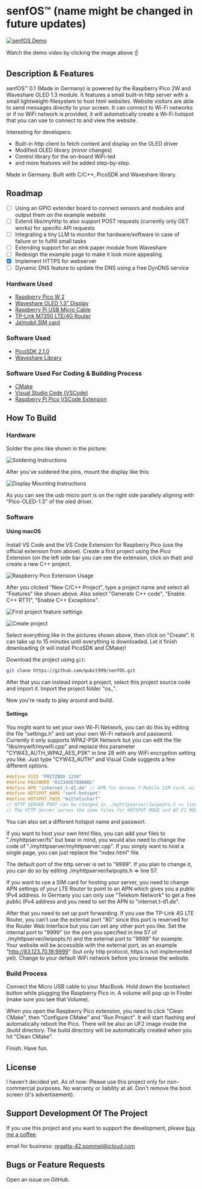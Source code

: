 # senfOS™ (name might be changed in future updates)

<!-- Video Demo: https://www.youtube.com/watch?v=yMOm_irrVgQ -->
[![senfOS Demo](https://img.youtube.com/vi/yMOm_irrVgQ/maxresdefault.jpg)](https://www.youtube.com/watch?v=yMOm_irrVgQ)

Watch the demo video by clicking the image above ☝️

## Description & Features

senfOS™ 0.1 (Made in Germany) is powered by the Raspberry Pico 2W and Waveshare OLED 1.3 module. It features a small built-in http server with a small lightweight-filesystem to host html websites. Website visitors are able to send messages directly to your screen. It can connect to Wi-Fi networks or if no WiFi network is provided, it will automatically create a Wi-Fi hotspot that you can use to connect to and view the website. 

Interesting for developers: 
- Built-in http client to fetch content and display on the OLED driver
- Modified OLED library (minor changes)
- Control library for the on-board WiFi-led
- and more features will be added step-by-step.

Made in Germany. Built with C/C++, PicoSDK and Waveshare library.

## Roadmap

- [ ] Using an GPIO extender board to connect sensors and modules and output them on the example website
- [ ] Extend libs/myhttp to also support POST requests (currently only GET works) for specific API requests
- [ ] Integrating a tiny LLM to monitor the hardware/software in case of failure or to fulfill small tasks
- [ ] Extending support for an eInk paper module from Waveshare
- [ ] Redesign the example page to make it look more appealing
- [x] Implement HTTPS for webserver
- [ ] Dynamic DNS feature to update the DNS using a free DynDNS service

### Hardware Used
- [Raspberry Pico W 2](https://www.raspberrypi.com/products/raspberry-pi-pico-2/?variant=pico-2-w)
- [Waveshare OLED 1.3" Display](https://www.waveshare.com/pico-oled-1.3.htm)
- [Raspberry Pi USB Micro Cable](https://www.welectron.com/Offizielles-Raspberry-Pi-micro-USB-Kabel)
- [TP-Link M7350 LTE/4G Router](https://www.tp-link.com/de/home-networking/mifi/m7350/)
- [Ja!mobil SIM card](https://www.jamobil.de/)

### Software Used
- [PicoSDK 2.1.0](https://github.com/raspberrypi/pico-sdk)
- [Waveshare Library](https://github.com/waveshare/Pico_code)

### Software Used For Coding & Building Process
- [CMake](https://cmake.org/)
- [Visual Studio Code (VSCode)](https://code.visualstudio.com/download)
- [Raspberry Pi Pico VSCode Extension](https://marketplace.visualstudio.com/items?itemName=raspberry-pi.raspberry-pi-pico)

## How To Build

### Hardware

Solder the pins like shown in the picture:

![Soldering Instructions](https://i.imgur.com/nMtbgJg.png)

After you've soldered the pins, mount the display like this:

![Display Mounting Instructions](https://i.imgur.com/fwDtnKr.png)

As you can see the usb micro port is on the right side parallely aligning with "Pico-OLED-1.3" of the oled driver.

### Software

#### Using macOS

Install VS Code and the VS Code Extension for Raspberry Pico (use the official extension from above). Create a first project using the Pico Extension (on the left side bar you can see the extension, click on that) and create a new C++ project.

![Raspberry Pico Extension Usage](https://i.imgur.com/79uftAe.png)

After you clicked "New C/C++ Project", type a project name and select all "Features" like shown above. Also select "Generate C++ code", "Enable C++ RTTI", "Enable C++ Exceptions".

![First project feature settings](https://i.imgur.com/9FxARNB.png)

![Create project](https://i.imgur.com/SGKTDXT.png)

Select everything like in the pictures shown above, then click on "Create". It can take up to 15 minutes until everything is downloaded. Let it finish downloading (it will install PicoSDK and CMake)!

Download the project using `git`:
```bash
git clone https://github.com/qubit999/senfOS.git
```

After that you can instead import a project, select this project source code and import it. Import the project folder "os_".

Now you're ready to play around and build.

#### Settings

You might want to set your own Wi-Fi Network, you can do this by editing the file "settings.h" and set your own Wi-Fi network and password. Currently it only supports WPA2-PSK Network but you can edit the file "libs/mywifi/mywifi.cpp" and replace this parameter "CYW43_AUTH_WPA2_AES_PSK" in line 28 with any WiFi encryption setting you like. Just type "CYW43_AUTH" and Visual Code suggests a few different options.

```cpp settings.h
#define SSID "FRITZBOX 1234"
#define PASSWORD "01234567890ABC"
#define APN "internet.t-d1.de" // APN for German T-Mobile SIM card, will be implemented later
#define HOTSPOT_NAME "senf-hotspot"
#define HOTSPOT_PASS "mittelscharf"
// HTTP SERVER PORT can be changed in ./myhttpserver/lwipopts.h => line 57
// The HTTP Server serves the same files for HOTSPOT MODE and WI-FI MODE
```

You can also set a different hotspot name and passwort.

If you want to host your own html files, you can add your files to "./myhttpserver/fs" but bear in mind, you would also need to change the code of "./myhttpserver/myhttpserver.cpp". If you simply want to host a single page, you can just replace the "index.html" file.

The default port of the http server is set to "9999". If you plan to change it, you can do so by editing ./myhttpserver/lwipopts.h => line 57.

If you want to use a SIM card for hosting your server, you need to change APN settings of your LTE Router to point to an APN which gives you a public IPv4 address. In Germany you can only use "Telekom Network" to get a free public IPv4 address and you need to set the APN to "internet.t-d1.de". 

After that you need to set up port forwarding. If you use the TP-Link 4G LTE Router, you can't use the external port "80" since this port is reserved for the Router Web Interface but you can set any other port you like. Set the internal port to "9999" (or the port you specified in line 57 of ./myhttpserver/lwipopts.h) and the external port to "9999" for example. Your website will be accessible with the external port, as an example "http://83.123.70.19:9999" (but only http protocol, https is not implemented yet). Change to your default WiFi network before you browse the website.

### Build Process

Connect the Micro USB cable to your MacBook. Hold down the bootselect button while plugging the Raspberry Pico in. A volume will pop up in Finder (make sure you see that Volume).

When you open the Raspberry Pico extension, you need to click "Clean CMake", then "Configure CMake" and "Run Project". It will start flashing and automatically reboot the Pico. There will be also an UF2 image inside the /build directory. The build directory will be automatically created when you hit "Clean CMake".

Finish. Have fun.

## License

I haven't decided yet. As of now: Please use this project only for non-commercial purposes. No warranty or liability at all. Don't remove the boot screen (it's advertisement).

## Support Development Of The Project

If you use this project and you want to support the development, please [buy me a coffee](https://ko-fi.com/alexsla). 

email for business: regatta-42.pommel@icloud.com

## Bugs or Feature Requests

Open an issue on GitHub.